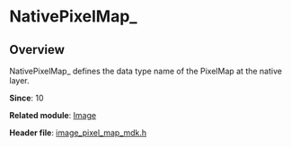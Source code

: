 # NativePixelMap_

## Overview

NativePixelMap_ defines the data type name of the PixelMap at the native layer.

**Since**: 10

**Related module**: [Image](capi-image.md)

**Header file**: [image_pixel_map_mdk.h](capi-image-pixel-map-mdk-h.md)
